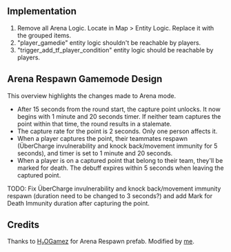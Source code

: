 ## Implementation
1. Remove all Arena Logic. Locate in Map > Entity Logic. Replace it with the grouped items.
2. "player_gamedie" entity logic shouldn't be reachable by players.
3. "trigger_add_tf_player_condition" entity logic should be reachable by players.

## Arena Respawn Gamemode Design
This overview highlights the changes made to Arena mode.

- After 15 seconds from the round start, the capture point unlocks. It now begins with 1 minute and 20 seconds timer. If neither team captures the point within that time, the round results in a stalemate.
- The capture rate for the point is 2 seconds. Only one person affects it.
- When a player captures the point, their teammates respawn (ÜberCharge invulnerability and knock back/movement immunity for 5 seconds), and timer is set to 1 minute and 20 seconds.
- When a player is on a captured point that belong to their team, they'll be marked for death. The debuff expires within 5 seconds when leaving the captured point.

TODO: Fix ÜberCharge invulnerability and knock back/movement immunity respawn (duration need to be changed to 3 seconds?) and add Mark for Death Immunity duration after capturing the point.

## Credits
Thanks to [H₂OGamez](https://steamcommunity.com/profiles/76561198250471340) for Arena Respawn prefab. Modified by [me](https://steamcommunity.com/profiles/76561198814808222/).
